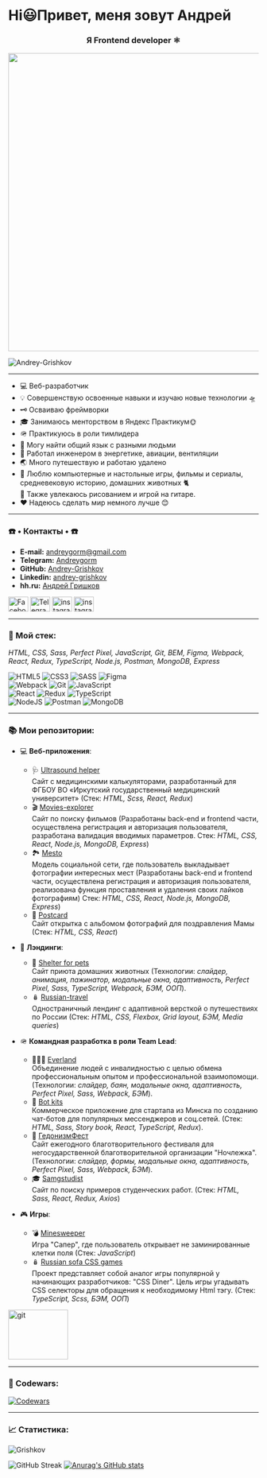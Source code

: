 # Hi😃Привет, меня зовут Андрей

<h3 align="center">Я Frontend developer ⚛️</h3>
<div id="header" align="center">
  <img src="https://kartinkin.net/uploads/posts/2022-03/1647043520_64-kartinkin-net-p-kartinki-programmista-68.jpg" width="600px"/>
</div>
<p align="left"> <img src="https://komarev.com/ghpvc/?username=Andrey-Grishkov&label=Profile%20views&color=0e75b6&style=flat" alt="Andrey-Grishkov"/> </p>

___
- 💻 Веб-разработчик
- 💡 Совершенствую освоенные навыки и изучаю новые технологии 🛸
- 🗝️ Осваиваю фреймворки
- 🎓 Занимаюсь менторством в Яндекс Практикум🌞
- 🪖 Практикуюсь в роли тимлидера
- 🤝 Могу найти общий язык с разными людьми
- 🔧 Работал инженером в энергетике, авиации, вентиляции
- 🌏 Много путешествую и работаю удалено
- 🎸 Люблю компьютерные и настольные игры, фильмы и сериалы, средневековую историю, домашних животных 🐈   
  🎨 Также увлекаюсь рисованием и игрой на гитаре.
- ❤️ Надеюсь сделать мир немного лучше 😊

___

<h3 align="left">☎️ • Контакты • ☎️</h3> 

- **E-mail:** [andreygorm@gmail.com](andreygorm@gmail.com)
- **Telegram:** [Andreygorm](https://t.me/Andreygorm)
- **GitHub:** [Andrey-Grishkov](https://github.com/Andrey-Grishkov)
- **Linkedin:** [andrey-grishkov](https://www.linkedin.com/in/andrey-grishkov/)
- **hh.ru:** [Андрей Гришков](https://hh.ru/applicant/resumes/view?resume=81b63703ff0b9cf83c0039ed1f56774f70334e)

<p align="left">

<a href="https://www.facebook.com/profile.php?id=100012057423378" target="blank" style="cursor: pointer"><img align="center" src="https://cdn.jsdelivr.net/npm/simple-icons@3.0.1/icons/facebook.svg" alt="Facebook" height="30" width="40" /></a>
<a href="https://t.me/Andreygorm" target="blank" style="cursor: pointer"><img align="center" src="https://cdn.jsdelivr.net/npm/simple-icons@3.0.1/icons/telegram.svg" alt="Telegram" height="30" width="40" /></a>
<a href="https://www.instagram.com/andy_poroshkov/" target="blank"><img align="center" src="https://cdn.jsdelivr.net/npm/simple-icons@3.0.1/icons/instagram.svg" alt="instagram" height="30" width="40" /></a>
<a href="https://www.linkedin.com/in/andrey-grishkov/" target="blank"><img align="center" src="https://cdn.jsdelivr.net/npm/simple-icons@8.6.0/icons/linkedin.svg" alt="instagram" height="30" width="40" /></a>
</p>

___
### 🔨 Мой стек:

*HTML, CSS, Sass, Perfect Pixel, JavaScript, Git, BEM, Figma, Webpack, React, Redux,
TypeScript, Node.js, Postman, MongoDB, Express*

![HTML5](https://img.shields.io/badge/html5-%23E34F26.svg?style=for-the-badge&logo=html5&logoColor=white)
![CSS3](https://img.shields.io/badge/css3-%231572B6.svg?style=for-the-badge&logo=css3&logoColor=white)
![SASS](https://img.shields.io/badge/SASS-hotpink.svg?style=for-the-badge&logo=SASS&logoColor=white)
![Figma](https://img.shields.io/badge/figma-%23F24E1E.svg?style=for-the-badge&logo=figma&logoColor=white)  
![Webpack](https://img.shields.io/badge/webpack-%238DD6F9.svg?style=for-the-badge&logo=webpack&logoColor=black)
![Git](https://img.shields.io/badge/git-%23F05033.svg?style=for-the-badge&logo=git&logoColor=white)
![JavaScript](https://img.shields.io/badge/javascript-%23323330.svg?style=for-the-badge&logo=javascript&logoColor=%23F7DF1E)  
![React](https://img.shields.io/badge/react-%2320232a.svg?style=for-the-badge&logo=react&logoColor=%2361DAFB)
![Redux](https://img.shields.io/badge/redux-%23593d88.svg?style=for-the-badge&logo=redux&logoColor=white)
![TypeScript](https://img.shields.io/badge/typescript-%23007ACC.svg?style=for-the-badge&logo=typescript&logoColor=white)  
![NodeJS](https://img.shields.io/badge/node.js-6DA55F?style=for-the-badge&logo=node.js&logoColor=white)
![Postman](https://img.shields.io/badge/Postman-FF6C37?style=for-the-badge&logo=postman&logoColor=white)
![MongoDB](https://img.shields.io/badge/MongoDB-%234ea94b.svg?style=for-the-badge&logo=mongodb&logoColor=white)

___

### 📚 Мои репозитории:

* 💻 **Веб-приложения**:
  * 🩺 [Ultrasound helper](https://github.com/Andrey-Grishkov/ultrasound-helper) \
  Сайт с медицинскими калькуляторами, разработанный для ФГБОУ ВО «Иркутский государственный медицинский университет» 
    (Стек: *HTML, Scss, React, Redux*)
  * 🎬 [Movies-explorer](https://github.com/Andrey-Grishkov/movies-explorer-frontend) \
  Сайт по поиску фильмов (Разработаны back-end и frontend части, осуществлена регистрация и авторизация пользователя,
      разработана валидация вводимых параметров. Стек: *HTML, CSS, React, Node.js, MongoDB, Express*)
  * 🏞️ [Mesto](https://github.com/Andrey-Grishkov/mesto-react-frontend) \
  Модель социальной сети, где пользователь выкладывает фотографии интересных мест
  (Разработаны back-end и frontend части, осуществлена регистрация и авторизация пользователя,
  реализована функция проставления и удаления своих лайков фотографиям)
  Стек: *HTML, CSS, React, Node.js, MongoDB, Express*)
  * 💌 [Postcard](https://github.com/Andrey-Grishkov/postcard-eight-march-for-mom) \
  Сайт открытка с альбомом фотографий для поздравления Мамы
  (Стек: *HTML, CSS, React*)
    

* 🚞 **Лэндинги**:
  * 🐶 [Shelter for pets](https://github.com/Andrey-Grishkov/shelter-for-pets) \
  Сайт приюта домашних животных (Технологии: *слайдер, анимация, пажинатор, модальные окна, адаптивность,
    Perfect Pixel, Sass, TypeScript, Webpack, БЭМ, ООП*).
  * 🪆 [Russian-travel](https://github.com/Andrey-Grishkov/russian-travel) \
  Одностраничный лендинг с адаптивной версткой о путешествиях по России
      (Стек: *HTML, CSS, Flexbox, Grid layout, БЭМ, Media queries*)


* 🪖 **Командная разработка в роли Team Lead**:
  * 🧑🏻‍🦽 [Everland](https://github.com/Andrey-Grishkov/Everland) \
  Объединение людей с инвалидностью с целью обмена профессиональным опытом и профессиональной взаимопомощи. 
    (Технологии: *слайдер, баян, модальные окна, адаптивность, Perfect Pixel, Sass, Webpack, БЭМ*).
  * 🤖 [Bot kits](https://github.com/Andrey-Grishkov/bot-kits) \
    Коммерческое приложение для стартапа из Минска по созданию чат-ботов для популярных мессенджеров и соц.сетей.
    (Стек: *HTML, Sass, Story book, React, TypeScript, Redux*).
  * 🍇 [ГедонизмФест](https://github.com/Andrey-Grishkov/gedonizm-fest) \
    Сайт ежегодного благотворительного фестиваля для негосударственной благотворительной организации "Ночлежка".
    (Технологии: *слайдер, формы, модальные окна, адаптивность, Perfect Pixel, Sass, Webpack, БЭМ*).
  * 🎓 [Samgstudist](https://github.com/Andrey-Grishkov/samgstudist) \
  Сайт по поиску примеров студенческих работ.
  (Стек: *HTML, Sass, React, Redux, Axios*)


* 🎮 **Игры**:
  * 💣 [Minesweeper](https://github.com/Andrey-Grishkov/sapper) \
    Игра "Сапер", где пользователь открывает не заминированные клетки поля
    (Стек: *JavaScript*)
  * 🪆 [Russian sofa CSS games](https://github.com/Andrey-Grishkov/russian-sofa-css-games) \
    Проект представляет собой аналог игры популярной у начинающих разработчиков: "CSS Diner".
    Цель игры угадывать CSS селекторы для обращения к необходимому Html тэгу.
    (Стек: *TypeScript, Scss, БЭМ, ООП*)
  
<p align="left">
  <a href="https://github.com/Andrey-Grishkov?tab=repositories" target="_blank" style="cursor: pointer"> <img src="https://github.githubassets.com/images/modules/logos_page/Octocat.png" alt="git" width="120" height="100"/> </a>
</p>

___
### 🔧 Codewars:

[![Codewars](https://www.codewars.com/users/Andrey%20Grishkov/badges/large)](https://www.codewars.com/users/Andrey%20Grishkov/badges/large)

[comment]: <> ([![Codewars]&#40;https://www.codewars.com/users/rsschool_c01ca80b73c4b244/badges/large&#41;]&#40;https://www.codewars.com/users/rsschool_c01ca80b73c4b244&#41;)

___
### 📈 Статистика:

<p align="left">
<img align="center" src="https://github-readme-stats.vercel.app/api/top-langs?username=Andrey-Grishkov&show_icons=true&locale=en&layout=compact" alt="Grishkov" />

![GitHub Streak](http://github-readme-streak-stats.herokuapp.com?user=Andrey-Grishkov&theme=merko&hide_border=true&locale=ru&date_format=M%20j%5B%2C%20Y%5D&background=07086A&stroke=0711DD&ring=DD9124&fire=DD6519)
[![Anurag's GitHub stats](https://github-readme-stats.vercel.app/api?username=Andrey-Grishkov)](https://github.com/anuraghazra/github-readme-stats)
</p>
